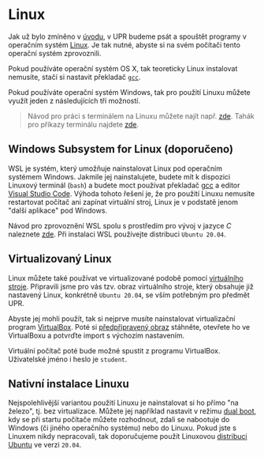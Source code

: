 # Linux
Jak už bylo zmíněno v [úvodu](../uvod/uvod.md), v UPR budeme psát a spouštět programy v operačním
systém [Linux](https://en.wikipedia.org/wiki/Linux). Je tak nutné, abyste si na svém počítači
tento operační systém zprovoznili.

Pokud používáte operační systém OS X, tak teoreticky Linux instalovat nemusíte, stačí si nastavit
překladač [`gcc`](https://www.cyberciti.biz/faq/howto-apple-mac-os-x-install-gcc-compiler/).

Pokud používáte operační systém Windows, tak pro použití Linuxu můžete využít jeden z následujících
tří možností.

> Návod pro práci s terminálem na Linuxu můžete najít např. [zde](https://wiki.ubuntu.cz/syst%C3%A9m/p%C5%99%C3%ADkazov%C3%A1_%C5%99%C3%A1dka/termin%C3%A1l).
> Tahák pro příkazy terminálu najdete [zde](https://github.com/geordi/upr-course/blob/master/assets/cheatsheets/linux.pdf).

## Windows Subsystem for Linux (doporučeno)
WSL je systém, který umožňuje nainstalovat Linux pod operačním systémem Windows. Jakmile jej
nainstalujete, budete mít k dispozici Linuxový terminál (`bash`) a budete moct používat překladač
[gcc](preklad_programu.md) a editor [Visual Studio Code](editor.md). Výhoda tohoto řešení je, že
pro použití Linuxu nemusíte restartovat počítač ani zapínat virtuální stroj, Linux je v podstatě
jenom "další aplikace" pod Windows.

Návod pro zprovoznění WSL spolu s prostředím pro vývoj v jazyce *C* naleznete
[zde](https://code.visualstudio.com/docs/cpp/config-wsl). Při instalaci WSL používejte distribuci
`Ubuntu 20.04`.

## Virtualizovaný Linux
Linux můžete také používat ve virtualizované podobě pomocí
[virtuálního stroje](https://cs.wikipedia.org/wiki/Virtu%C3%A1ln%C3%AD_stroj). Připravili jsme pro
vás tzv. obraz virtuálního stroje, který obsahuje již nastavený Linux, konkrétně `Ubuntu 20.04`,
se vším potřebným pro předmět UPR.

Abyste jej mohli použít, tak si nejprve musíte nainstalovat virtualizační program
[VirtualBox](https://www.virtualbox.org/wiki/Downloads). Poté si
[předpřipravený obraz](http://mrl.cs.vsb.cz/data/upr/UPR.ova) stáhněte, otevřete ho ve VirtualBoxu
a potvrďte import s výchozím nastavením.

Virtuální počítač poté bude možné spustit z programu VirtualBox. Uživatelské jméno i heslo je
`student`.

## Nativní instalace Linuxu
Nejspolehlivější variantou použití Linuxu je nainstalovat si ho přímo "na železo", tj. bez
virtualizace. Můžete jej například nastavit v režimu
[dual boot](https://www.tecmint.com/install-ubuntu-alongside-with-windows-dual-boot/), kdy se při
startu počítače můžete rozhodnout, zdali se nabootuje do Windows (či jiného operačního systému)
nebo do Linuxu. Pokud jste s Linuxem nikdy nepracovali, tak doporučujeme použít Linuxovou
[distribuci Ubuntu](https://itsfoss.com/install-ubuntu/) ve verzi `20.04`.
